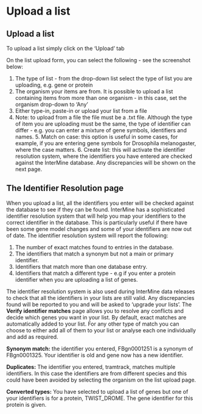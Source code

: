 # Upload a list

## Upload a list

To upload a list simply click on the ‘Upload’ tab

On the list upload form, you can select the following - see the screenshot below:

1. The type of list - from the drop-down list select the type of list you are uploading, e.g. gene or protein 
2. The organism your items are from. It is possible to upload a list containing items from more than one organism - in this case, set the organism drop-down to ‘Any’
3. Either type-in, paste-in or upload your list from a file 
4. Note: to upload from a file the file must be a .txt file. Although the type of item you are uploading must be the same, the type of identifier can differ - e.g. you can enter a mixture of gene symbols, identifiers and names. 5. Match on case: this option is useful in some cases, for example, if you are entering gene symbols for Drosophila melanogaster, where the case matters. 6. Create list: this will activate the identifier resolution system, where the identifiers you have entered are checked against the InterMine database. Any discrepancies will be shown on the next page.

## The Identifier Resolution page

When you upload a list, all the identifiers you enter will be checked against the database to see if they can be found. InterMine has a sophisticated identifier resolution system that will help you map your identifiers to the correct identifier in the database. This is particularly useful if there have been some gene model changes and some of your identifiers are now out of date. The identifier resolution system will report the following:

1. The number of exact matches found to entries in the database.
2. The identifiers that match a synonym but not a main or primary identifier.
3. Identifiers that match more than one database entry.
4. Identifiers that match a different type - e.g if you enter a protein identifier when you are uploading a list of genes.

The identifier resolution system is also used during InterMine data releases to check that all the identifiers in your lists are still valid. Any discrepancies found will be reported to you and will be asked to ‘upgrade your lists’. The **Verify identifier matches** page allows you to resolve any conflicts and decide which genes you want in your list. By default, exact matches are automatically added to your list. For any other type of match you can choose to either add all of them to your list or analyse each one individually and add as required.

**Synonym match:** the identifier you entered, FBgn0001251 is a synonym of FBgn0001325. Your identifier is old and gene now has a new identifier.

**Duplicates:** The identifier you entered, tramtrack, matches multiple identifiers. In this case the identifiers are from different species and this could have been avoided by selecting the organism on the list upload page.

**Converted types:** You have selected to upload a list of genes but one of your identifiers is for a protein, TWIST\_DROME. The gene identifier for this protein is given.

